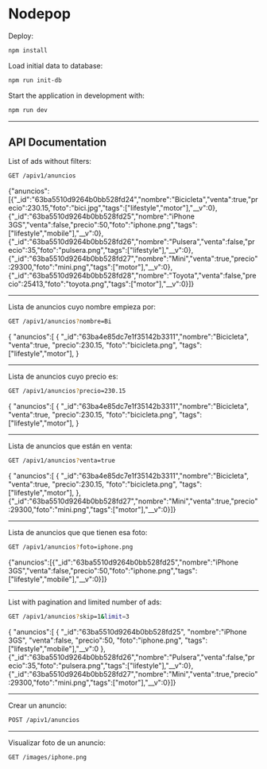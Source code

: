# Nodepop

Deploy:

```sh 
npm install
```

Load initial data to database:
```sh 
npm run init-db
```

Start the application in development with:

```sh
npm run dev
```

---
## API Documentation

List of ads without filters:

```sh
GET /apiv1/anuncios
```

{"anuncios":[{"_id":"63ba5510d9264b0bb528fd24","nombre":"Bicicleta","venta":true,"precio":230.15,"foto":"bici.jpg","tags":["lifestyle","motor"],"__v":0},{"_id":"63ba5510d9264b0bb528fd25","nombre":"iPhone 3GS","venta":false,"precio":50,"foto":"iphone.png","tags":["lifestyle","mobile"],"__v":0},{"_id":"63ba5510d9264b0bb528fd26","nombre":"Pulsera","venta":false,"precio":35,"foto":"pulsera.png","tags":["lifestyle"],"__v":0},{"_id":"63ba5510d9264b0bb528fd27","nombre":"Mini","venta":true,"precio":29300,"foto":"mini.png","tags":["motor"],"__v":0},{"_id":"63ba5510d9264b0bb528fd28","nombre":"Toyota","venta":false,"precio":25413,"foto":"toyota.png","tags":["motor"],"__v":0}]}

------------------------
Lista de anuncios cuyo nombre empieza por:
```sh
GET /apiv1/anuncios?nombre=Bi
```
{
    "anuncios":[
        {
            "_id":"63ba4e85dc7e1f35142b3311","nombre":"Bicicleta",
            "venta":true,
            "precio":230.15,
            "foto":"bicicleta.png",
            "tags":["lifestyle","motor"],
            }

---
Lista de anuncios cuyo precio es:
```sh
GET /apiv1/anuncios?precio=230.15
```

{
    "anuncios":[
        {
            "_id":"63ba4e85dc7e1f35142b3311","nombre":"Bicicleta",
            "venta":true,
            "precio":230.15,
            "foto":"bicicleta.png",
            "tags":["lifestyle","motor"],
            }

------
Lista de anuncios que están en venta:
```sh
GET /apiv1/anuncios?venta=true
```
{
    "anuncios":[
        {
            "_id":"63ba4e85dc7e1f35142b3311","nombre":"Bicicleta",
            "venta":true,
            "precio":230.15,
            "foto":"bicicleta.png",
            "tags":["lifestyle","motor"],
            },
            {"_id":"63ba5510d9264b0bb528fd27","nombre":"Mini","venta":true,"precio":29300,"foto":"mini.png","tags":["motor"],"__v":0}]}

---
Lista de anuncios que que tienen esa foto:
```sh
GET /apiv1/anuncios?foto=iphone.png
```
{"anuncios":[{"_id":"63ba5510d9264b0bb528fd25","nombre":"iPhone 3GS","venta":false,"precio":50,"foto":"iphone.png","tags":["lifestyle","mobile"],"__v":0}]}

---



List with pagination and limited number of ads:
```sh
GET /apiv1/anuncios?skip=1&limit=3
```

{
    "anuncios":[
        {
            "_id":"63ba5510d9264b0bb528fd25",
            "nombre":"iPhone 3GS",
            "venta":false,
            "precio":50,
            "foto":"iphone.png",
            "tags":["lifestyle","mobile"],"__v":0
            },
            {"_id":"63ba5510d9264b0bb528fd26","nombre":"Pulsera","venta":false,"precio":35,"foto":"pulsera.png","tags":["lifestyle"],"__v":0},{"_id":"63ba5510d9264b0bb528fd27","nombre":"Mini","venta":true,"precio":29300,"foto":"mini.png","tags":["motor"],"__v":0}]}

---
Crear un anuncio:
```sh
POST /apiv1/anuncios
```

---
Visualizar foto de un anuncio:
```sh
GET /images/iphone.png
```
